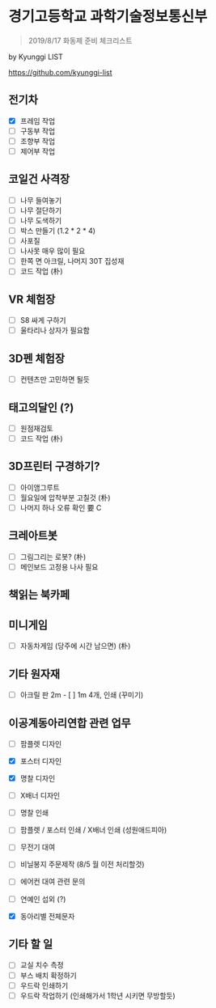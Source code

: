 ﻿# 경기고등학교 과학기술정보통신부
> 2019/8/17 화동제 준비 체크리스트

by Kyunggi LIST

https://github.com/kyunggi-list

## 전기차
- [x] 프레임 작업
- [ ] 구동부 작업
- [ ] 조향부 작업
- [ ] 제어부 작업

## 코일건 사격장
- [ ] 나무 들여놓기
- [ ] 나무 절단하기
- [ ] 나무 도색하기
- [ ] 박스 만들기 (1.2 * 2 * 4)
- [ ] 사포질 
- [ ] 나사못 매우 많이 필요
- [ ] 한쪽 면 아크릴, 나머지 30T 집성재
- [ ] 코드 작업 (朴)

## VR 체험장
- [ ] S8 싸게 구하기
- [ ] 울타리나 상자가 필요함

## 3D펜 체험장
- [ ] 컨텐츠만 고민하면 될듯 

## 태고의달인 (?)
- [ ] 원점재검토 
- [ ] 코드 작업 (朴)

## 3D프린터 구경하기?
- [ ] 아이앰그루트
- [ ] 월요일에 압착부분 고칠것 (朴)
- [ ] 나머지 하나 오류 확인 要 C

## 크레아트봇
- [ ] 그림그리는 로봇? (朴)
- [ ] 메인보드 고정용 나사 필요

## 책읽는 북카페

## 미니게임
- [ ] 자동차게임 (당주에 시간 남으면) (朴)

## 기타 원자재
- [ ] 아크릴 판 2m - [ ] 1m 4개, 인쇄 (꾸미기)

## 이공계동아리연합 관련 업무

- [ ] 팜플렛 디자인
- [x] 포스터 디자인
- [x] 명찰 디자인
- [ ] X배너 디자인
- [ ] 명찰 인쇄
- [ ] 팜플렛 / 포스터 인쇄 / X배너 인쇄 (성원애드피아)
- [ ] 무전기 대여
- [ ] 비닐봉지 주문제작 (8/5 월 이전 처리할것)
- [ ] 에어컨 대여 관련 문의
- [ ] 연예인 섭외 (?)
- [x] 동아리별 전체문자


## 기타 할 일
- [ ] 교실 치수 측정
- [ ] 부스 배치 확정하기
- [ ] 우드락 인쇄하기
- [ ] 우드락 작업하기 (인쇄해가서 1학년 시키면 무방할듯)
